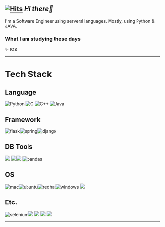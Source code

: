 ##  [![Hits](https://hits.seeyoufarm.com/api/count/incr/badge.svg?url=https%3A%2F%2Fgithub.com%2FJiheyy&count_bg=%2379C83D&title_bg=%23555555&icon=&icon_color=%23E7E7E7&title=hits&edge_flat=false)](https://hits.seeyoufarm.com) _Hi there👋_ 

I'm a Software Engineer using serveral languages. Mostly, using Python & JAVA. 

### What I am studying these days
✨ IOS
 <hr/>
 
# Tech Stack
## Language
![Python](https://img.shields.io/badge/python-3776AB?style=flat-square&logo=python&logoColor=white)
![C](https://img.shields.io/badge/C-A8B9CC?style=flat-square&logo=C&logoColor=white)
![C++](https://img.shields.io/badge/C++-00599C?style=flat-square&logo=Cplusplus&logoColor=white)
![Java](https://img.shields.io/badge/java-007396?style=flat-square&logo=Java&logoColor=white)
## Framework
![flask](https://img.shields.io/badge/flask-000000C?style=flat-square&logo=flask&logoColor=white)![spring](https://img.shields.io/badge/spring-43B02A?style=flat-square&logo=spring&logoColor=white)![django](https://img.shields.io/badge/django-43B02A?style=flat-square&logo=django&logoColor=white)
## DB Tools
<img src="https://img.shields.io/badge/MySQL-4479A1?style=flat-square&logo=MySQL&logoColor=white"/> <img src="https://img.shields.io/badge/MariaDB-003545?style=flat-square&logo=MariaDB&logoColor=white"/><img src="https://img.shields.io/badge/Redis-DC382D?style=flat-square&logo=Redis&logoColor=white"/> ![pandas](https://img.shields.io/badge/pandas-50458C?style=flat-square&logo=pandas&logoColor=white)
## OS
![mac](https://img.shields.io/badge/mac-000000?style=flat-square&logo=macos&logoColor=white)![ubuntu](https://img.shields.io/badge/ubuntu-E95420?style=flat-square&logo=ubuntu&logoColor=white)![redhat](https://img.shields.io/badge/redhat-EE0000?style=flat-square&logo=redhat&logoColor=white)![windows](https://img.shields.io/badge/windows-0078D6?style=flat-square&logo=windows&logoColor=white) <img src="https://img.shields.io/badge/RaspberryPi-A22846?style=flat-square&logo=RaspberryPi&logoColor=white"/> 
## Etc.
![selenium](https://img.shields.io/badge/selenium-43B02A?style=flat-square&logo=selenium&logoColor=white)<img src="https://img.shields.io/badge/Firebase-FFCA28?style=flat-square&logo=Firebase&logoColor=white"/> <img src="https://img.shields.io/badge/GoogleAds-4285F48?style=flat-square&logo=GoogleAds&logoColor=white"/>  <img src="https://img.shields.io/badge/TorBrowser-7D4698?style=flat-square&logo=TorBrowser&logoColor=white"/> <img src="https://img.shields.io/badge/SAP-0FAAFF?style=flat-square&logo=SAP&logoColor=white"/> 

<hr/>
 

